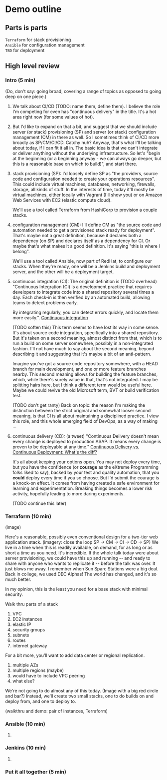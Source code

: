 # Demo outline

## Parts is parts

`Terraform` for stack provisioning<br>
`Ansible` for configuration management<br>
`TBD` for deployment<br>


## High level review

### Intro (5 min)

(Do, don't say: going broad, covering a range of topics as opposed to going
deep on one piece.)

1. We talk about CI/CD (TODO: name them, define them). I believe the role I'm
   competing for even has "continuous delivery" in the title. It's a hot area
   right now (for some values of hot).

1. But I'd like to expand on that a bit, and suggest that we should include
   server (or stack) provisioning (SP) and server (or stack) configuration
   management (CM) in there as well. So I sometimes think of CI/CD more broadly
   as SP/CM/CI/CD. Catchy huh? Anyway, that's what I'll be talking about today,
   if I can fit it all in. The basic idea is that we can't integrate or deliver
   anything without the underlying infrastructure. So let's "begin at the
   beginning (or a beginning anyway -  we can always go deeper, but this is a
   reasonable base on which to build)", and start there.

1. <def> stack provisioning (SP): I'd loosely define SP as "the providers,
   source code and configuration needed to create your operations resources".
   This could include virtual machines, databases, networking, firewalls,
   storage, all kinds of stuff. In the interests of time, today it'll mostly be
   virtual machines, either locally with Vagrant (I'll show you) or on Amazon
   Web Services with EC2 (elastic compute cloud).

   We'll use a tool called Terraform from HashiCorp to provision a couple stacks.

1. <def> configuration management (CM): I'll define CM as "the source code and
   automation needed to get a provisioned stack ready for deployment". That's
   maybe not a great definition, because it declares both a dependency (on SP)
   and declares itself as a dependency for CI. Or maybe that's what makes it a
   good definition. It's saying "this is where I belong". 

   We'll use a tool called Ansible, now part of RedHat, to configure our
   stacks. When they're ready, one will be a Jenkins build and deployment
   server, and the other will be a deployment target.

1. <def> continuous integration (CI): The original definition is (TODO
   overhead) "Continuous Integration (CI) is a development practice that
   requires developers to integrate code into a shared repository several times
   a day. Each check-in is then verified by an automated build, allowing teams
   to detect problems early.

   By integrating regularly, you can detect errors quickly, and locate them
   more easily.". [Continuous integration](https://www.thoughtworks.com/continuous-integration<Paste>)

   (TODO soften this) This term seems to have lost its way in some sense. It's
   about source code integration, specifically into a shared repository. But
   it's taken on a second meaning, almost distinct from that, which is to run a
   build on some server somewhere, possibly in a non-integrated fashion. I'll
   not have much to say about the second meaning, beyond describing it and
   suggesting that it's maybe a bit of an anti-pattern.

   Imagine you've got a source code repository somewhere, with a HEAD branch
   for main development, and one or more feature branches nearby. This second
   meaning allows for building the feature branches, which, while there's
   surely value in that, that's not integrated. I may be splitting hairs here,
   but I think a different term would be useful here. Maybe we could revive the
   old Microsoft term, BVT or build verification test.

   (TODO don't get ranty) Back on topic: the reason I'm making the distinction
   between the strict original and somewhat looser second meaning, is that CI
   is all about maintaining a disciplined practice. I view this role, and this
   whole emerging field of DevOps, as a way of making ...

1. <def> continuous delivery (CD): (a tweet) "Continuous Delivery doesn't mean
   every change is deployed to production ASAP. It means every change is proven
   to be deployable at any time."
   [Continuous Delivery vs. Continuous Deployment: What's the diff?](https://puppet.com/blog/continuous-delivery-vs-continuous-deployment-what-s-diff)

   It's all about keeping your options open. You may not deploy every time, but
   you have the confidence (or **courage** as the eXtreme Programming folks
   liked to say), backed by your test and quality automation, that you
   **could** deploy every time if you so choose. But I'd submit the courage is
   a knock-on effect. It comes from having created a safe environment for
   learning and experimentation. Breaking things becomes a lower risk activity,
   hopefully leading to more daring experiments.

   (TODO continue this later)


### Terraform (10 min)

(image)

Here's a reasonable, possibly even conventional design for a two-tier web
application stack. (imagery: close the loop SP -> CM -> CI -> CD -> SP) We live
in a time when this is readily available, on demand, for as long or as short a
time as you need. It's incredible. If the whole talk today were about server
provisioning, we could have this up and running -- and ready to share with
anyone who wants to replicate it -- before the talk was over. It just blows me
away. I remember when Sun Sparc Stations were a big deal. Back in college, we
used DEC Alphas! The world has changed, and it's so much better.

In my opinion, this is the least you need for a base stack with minimal security.

Walk thru parts of a stack
1. VPC
1. EC2 instances
1. elastic IP
1. security groups
1. subnets
1. routes
1. internet gateway

For a bit more, you'll want to add data center or regional replication.

1. multiple AZs
1. multiple regions (maybe)
 1. would have to include VPC peering
1. what else?

We're not going to do almost any of this today. (Image with a big red circle
and bar?) Instead, we'll create two small stacks, one to do builds on and
deploy from, and one to deploy to.

(walkthru and demo: pair of instances, Terraform)


### Ansible (10 min)

1. 

### Jenkins (10 min)

1. 

### Put it all together (5 min)

